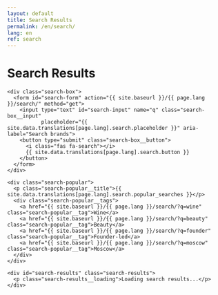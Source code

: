 ```yaml
---
layout: default
title: Search Results
permalink: /en/search/
lang: en
ref: search
---
```


<div class="panel panel--light search-results-page">
  <div class="panel__content">
    <h1 class="panel__heading-primary">Search Results</h1>
    
    <div class="search-box">
      <form id="search-form" action="{{ site.baseurl }}/{{ page.lang }}/search/" method="get">
        <input type="text" id="search-input" name="q" class="search-box__input" 
               placeholder="{{ site.data.translations[page.lang].search.placeholder }}" aria-label="Search brands">
        <button type="submit" class="search-box__button">
          <i class="fas fa-search"></i>
          {{ site.data.translations[page.lang].search.button }}
        </button>
      </form>
    </div>
    
    <div class="search-popular">
      <p class="search-popular__title">{{ site.data.translations[page.lang].search.popular_searches }}</p>
      <div class="search-popular__tags">
        <a href="{{ site.baseurl }}/{{ page.lang }}/search/?q=wine" class="search-popular__tag">Wine</a>
        <a href="{{ site.baseurl }}/{{ page.lang }}/search/?q=beauty" class="search-popular__tag">Beauty</a>
        <a href="{{ site.baseurl }}/{{ page.lang }}/search/?q=founder" class="search-popular__tag">Founder-led</a>
        <a href="{{ site.baseurl }}/{{ page.lang }}/search/?q=moscow" class="search-popular__tag">Moscow</a>
      </div>
    </div>
    
    <div id="search-results" class="search-results">
      <p class="search-results__loading">Loading search results...</p>
    </div>
  </div>
</div>

<script>
  document.addEventListener('DOMContentLoaded', function() {
    const searchParams = new URLSearchParams(window.location.search);
    const query = searchParams.get('q');
    const resultsContainer = document.getElementById('search-results');
    
    if (!query) {
      resultsContainer.innerHTML = '<p>Please enter a search term.</p>';
      return;
    }
    
    document.getElementById('search-input').value = query;
    
    // First, try to fetch the raw JSON
    fetch('/search.json')
      .then(response => {
        if (!response.ok) {
          throw new Error('Network response was not ok');
        }
        return response.text(); // Get raw text first
      })
      .then(text => {
        try {
          // Try to log and parse the raw JSON
          console.log("Raw JSON:", text.substring(0, 500) + "..."); // Log the first 500 chars
          return JSON.parse(text);
        } catch (e) {
          console.error("JSON parse error:", e);
          throw new Error('JSON parsing failed: ' + e.message);
        }
      })
      .then(data => {
        // Filter for current language
        const langData = data.filter(item => item.lang === 'en');
        
        // Filter for query matches
        const results = langData.filter(item => {
          const titleMatch = item.title && item.title.toLowerCase().includes(query.toLowerCase());
          const contentMatch = item.content && item.content.toLowerCase().includes(query.toLowerCase());
          return titleMatch || contentMatch;
        });
        
        if (results.length === 0) {
          resultsContainer.innerHTML = '<p>No results found for "' + query + '".</p>';
          return;
        }
        
        let resultsHtml = '<p>Found ' + results.length + ' results for "' + query + '":</p>';
        resultsHtml += '<ul class="search-results__list">';
        
        for (let i = 0; i < results.length; i++) {
          const result = results[i];
          resultsHtml += '<li class="search-results__item search-results__item--' + 
            (result.type || 'page') + '">' +
            '<a href="' + result.url + '" class="search-results__link">' +
            '<div class="search-results__type-badge">' + (result.type || 'page') + '</div>' +
            '<h3 class="search-results__title">' + (result.title || '') + '</h3>';
          
          if (result.content) {
            let excerpt = result.content;
            if (excerpt.length > 150) {
              excerpt = excerpt.substring(0, 150) + '...';
            }
            resultsHtml += '<p class="search-results__excerpt">' + excerpt + '</p>';
          }
          
          resultsHtml += '</a></li>';
        }
        
        resultsHtml += '</ul>';
        resultsContainer.innerHTML = resultsHtml;
      })
      .catch(error => {
        resultsContainer.innerHTML = '<p>Error loading search results: ' + error.message + '</p>';
        console.error("Search error:", error);
      });
  });
</script>